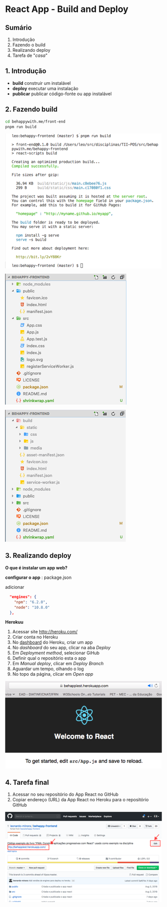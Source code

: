 # [](#header-1) React App - Build and Deploy


## [](#header-2) Sumário

1. Introdução
2. Fazendo o build
3. Realizando deploy
4. Tarefa de "_casa_"


## [](#header-2) 1. Introdução

- **build** construir um instalável
- **deploy** executar uma instalação
- **publicar** publicar código-fonte ou app instalável


## [](#header-2) 2. Fazendo build

```sh
cd behappywith.me/front-end
pnpm run build
```
![Resultado após comando build](img/react-build-result.png)

![Antes de executar o build](img/react-build-before.png)

![Depois de executar o build](img/react-build-after.png)



## [](#header-2) 3. Realizando deploy

**O que é instalar um app web?**

**configurar o app** : package.json

adicionar
```json
  "engines": {
    "npm": "6.2.0",
    "node": "10.8.0"
  },
```

**Herokuu**

1. Acessar site http://heroku.com/
2. Criar conta no Heroku
3. No [dashboard](https://dashboard.heroku.com/apps) do Heroku, criar um app
4. No _dashboard_ do seu app, clicar na aba _Deploy_
5. Em _Deployment method_, selecionar GiHub
6. Definir qual o repositório esta o app
7. Em _Manual deploy_, clicar em _Deploy Branch_
8. Aguardar um tempo, olhando o log
9. No topo da página, clicar em _Open app_


![behappiest.herokuapp.com](img/react-deploy-heroku.png)


## [](#header-2) 4. Tarefa final

1. Acessar no seu repositório do App React no GitHub
2. Copiar endereço (URL) da App React no Heroku para o repositório GitHub

![URL Heroku do App React](img/react-heroku-url.png)
